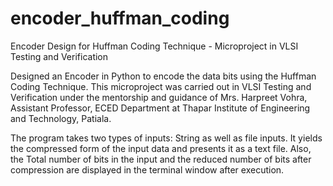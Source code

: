 # encoder_huffman_coding
Encoder Design for Huffman Coding Technique - Microproject in VLSI Testing and Verification


Designed an Encoder in Python to encode the data bits using the Huffman Coding Technique. This microproject was carried out in VLSI Testing and Verification under the mentorship and guidance of Mrs. Harpreet Vohra, Assistant Professor, ECED Department at Thapar Institute of Engineering and Technology, Patiala.

The program takes two types of inputs: String as well as file inputs. 
It yields the compressed form of the input data and presents it as a text file. 
Also, the Total number of bits in the input and the reduced number of bits after compression are displayed in the terminal window after execution.
